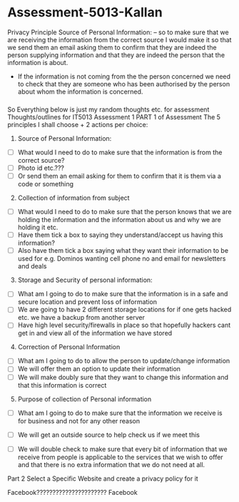 # Assessment-5013-Kallan

Privacy Principle Source of Personal Information:
– so to make sure that we are receiving the information from the correct source I would make it so that we send them an email asking them to confirm that they are indeed the person supplying information and that they are indeed the person that the information is about. 
- If the information is not coming from the the person concerned we need to check that they are someone who has been authorised by the person about whom the information is concerned.
###
###
###
So Everything below is just
my random thoughts etc. for assessment
Thoughts/outlines for IT5013 Assessment 1
PART 1 of Assessment
The 5 principles I shall choose + 2 actions per choice:
1)	Source of Personal Information:
- [ ]	What would I need to do to make sure that the information is from the correct source? 
- [ ]	Photo id etc.???
- [ ]	Or send them an email asking for them to confirm that it is them via a code or something <!-- in your own experience how to tech companies like facebook normally do this? Sometimes this can be an elegant solution, for example this in itself was a major reason that PayPal was sucessful. Have a look at how they validated a new users bank account.-->

2)	Collection of information from subject
- [ ]	What would I need to do to make sure that the person knows that we are holding the information and the information about us and why we are holding it etc.
- [ ]	Have them tick a box to saying they understand/accept us having this information?
- [ ]	Also have them tick a box saying what they want their information to be used for e.g. Dominos wanting cell phone no and email for newsletters and deals

3)	Storage and Security of personal information:
- [ ]	What am I going to do to make sure that the information is in a safe and secure location and prevent loss of information
- [ ]	We are going to have 2 different storage locations for if one gets hacked etc. we have a backup from another server
- [ ]	Have high level security/firewalls in place so that hopefully hackers cant get in and view all of the information we have stored

4)	Correction of Personal Information
- [ ]	What am I going to do to allow the person to update/change information
- [ ]	We will offer them an option to update their information
- [ ]	We will make doubly sure that they want to change this information and that this information is correct

5)	Purpose of collection of Personal information
- [ ]	What am I going to do to make sure that the information we receive is for business and not for any other reason
- [ ]	We will get an outside source to help check us if we meet this
- [ ]	We will double check to make sure that every bit of information that we receive from people is applicable to the services that we wish to offer and that there is no extra information that we do not need at all.


Part 2 
Select a Specific Website and create a privacy policy for it

Facebook??????????????????????
Facebook

